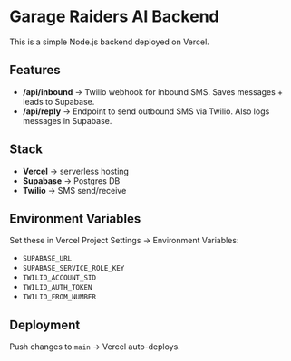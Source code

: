 # Garage Raiders AI Backend

This is a simple Node.js backend deployed on Vercel.

## Features
- **/api/inbound** → Twilio webhook for inbound SMS. Saves messages + leads to Supabase.
- **/api/reply** → Endpoint to send outbound SMS via Twilio. Also logs messages in Supabase.

## Stack
- **Vercel** → serverless hosting
- **Supabase** → Postgres DB
- **Twilio** → SMS send/receive

## Environment Variables
Set these in Vercel Project Settings → Environment Variables:

- `SUPABASE_URL`
- `SUPABASE_SERVICE_ROLE_KEY`
- `TWILIO_ACCOUNT_SID`
- `TWILIO_AUTH_TOKEN`
- `TWILIO_FROM_NUMBER`

## Deployment
Push changes to `main` → Vercel auto-deploys.

